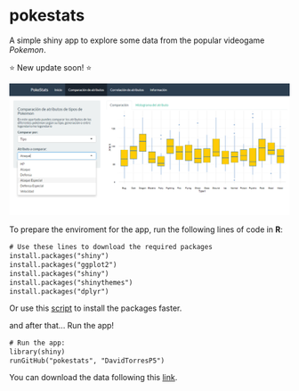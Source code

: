 # pokestats
A simple shiny app to explore some data from the popular videogame *Pokemon*. 

:star: New update soon! :star:

![Pokestats](pokest.png)

To prepare the enviroment for the app, run the following lines of code in **R**:

```{r}
# Use these lines to download the required packages
install.packages("shiny")
install.packages("ggplot2")
install.packages("shiny")
install.packages("shinythemes")
install.packages("dplyr")
```
Or use this [script](requirements.R) to install the packages faster.

and after that... Run the app!

```{r}
# Run the app:
library(shiny)
runGitHub("pokestats", "DavidTorresP5")
```

You can download the data following this [link](https://www.kaggle.com/abcsds/pokemon).
